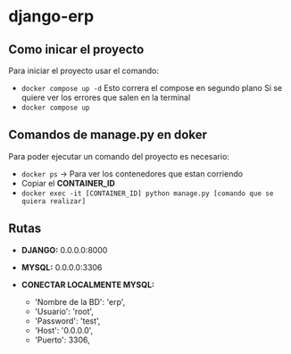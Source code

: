 # django-erp

## Como inicar el proyecto

Para iniciar el proyecto usar el comando:
- `docker compose up -d`
Esto correra el compose en segundo plano
Si se quiere ver los errores que salen en la terminal
- `docker compose up`

## Comandos de manage.py en doker

Para poder ejecutar un comando del proyecto es necesario:
- `docker ps` -> Para ver los contenedores que estan corriendo
- Copiar el **CONTAINER_ID**
- `docker exec -it [CONTAINER_ID] python manage.py [comando que se quiera realizar]`

## Rutas
- **DJANGO:** 0.0.0.0:8000
- **MYSQL:** 0.0.0.0:3306 
- **CONECTAR LOCALMENTE MYSQL:** 

    - 'Nombre de la BD': 'erp',
    - 'Usuario': 'root',
    - 'Password': 'test',
    - 'Host': '0.0.0.0',
    - 'Puerto': 3306,